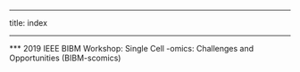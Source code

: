 ___
title: index
___

*** 2019 IEEE BIBM Workshop: Single Cell -omics: Challenges and Opportunities (BIBM-scomics)
